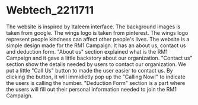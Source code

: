 # Webtech_2211711

The website is inspired by Italeem interface.
The background images is taken from google. The wings logo is taken from pinterest. The wings logo represent people kindness can affect other people's lives.
The website is a simple design made for the RM1 Campaign. It has an about us, contact us and deduction form.
"About us" section explained what is the RM1 Campaign and it gave a little backstory about our organization.
"Contact us" section show the details needed by users to contact our organization. We put a little "Call Us" button to made the user easier to contact us.
By clicking the button, it will immidietly pop up the "Calling Now!" to indicate the users is calling the number.
"Deduction Form" section is a part where the users will fill out their personal information needed to join the RM1 Campaign.
